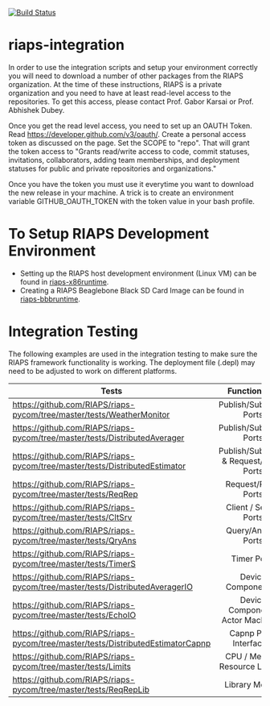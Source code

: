 [![Build Status](https://travis-ci.com/RIAPS/riaps-integration.svg?token=pyUEeBLkG7FqiYPhyfxp&branch=master)](https://travis-ci.com/RIAPS/riaps-integration)

# riaps-integration

In order to use the integration scripts and setup your environment correctly you will need to download a number of other packages from the RIAPS organization. At the time of these instructions, RIAPS is a private organization and you need to have at least read-level access to the repositories. To get this access, please contact Prof. Gabor Karsai or Prof. Abhishek Dubey.

Once you get the read level access, you need to set up an OAUTH Token.  Read https://developer.github.com/v3/oauth/. Create a personal access token as discussed on the page. Set the SCOPE to "repo". That will grant the token access to "Grants read/write access to code, commit statuses, invitations, collaborators, adding team memberships, and deployment statuses for public and private repositories and organizations."

Once you have the token you must use it everytime you want to download the new release in your machine. A trick is to create an environment variable GITHUB_OAUTH_TOKEN with the token value in your bash profile.

# To Setup RIAPS Development Environment

- Setting up the RIAPS host development environment (Linux VM) can be found in [riaps-x86runtime](riaps-x86runtime/README.md).
- Creating a RIAPS Beaglebone Black SD Card Image can be found in [riaps-bbbruntime](riaps-bbbruntime/README.md).

# Integration Testing

The following examples are used in the integration testing to make sure the RIAPS framework functionality is working.  The deployment file (.depl) may need to be adjusted to work on different platforms.  

| Tests   | Functionality      |
| ---------- |:------------------:|
| https://github.com/RIAPS/riaps-pycom/tree/master/tests/WeatherMonitor | Publish/Subscribe Ports|
| https://github.com/RIAPS/riaps-pycom/tree/master/tests/DistributedAverager | Publish/Subscribe Ports|
| https://github.com/RIAPS/riaps-pycom/tree/master/tests/DistributedEstimator | Publish/Subscribe & Request/Reply Ports |
| https://github.com/RIAPS/riaps-pycom/tree/master/tests/ReqRep | Request/Reply Ports |
| https://github.com/RIAPS/riaps-pycom/tree/master/tests/CltSrv | Client / Server Ports |
| https://github.com/RIAPS/riaps-pycom/tree/master/tests/QryAns | Query/Answer Ports |
| https://github.com/RIAPS/riaps-pycom/tree/master/tests/TimerS | Timer Ports |
| https://github.com/RIAPS/riaps-pycom/tree/master/tests/DistributedAveragerIO |  Device Component IO |
| https://github.com/RIAPS/riaps-pycom/tree/master/tests/EchoIO | Device Component / Actor Machinery |
| https://github.com/RIAPS/riaps-pycom/tree/master/tests/DistributedEstimatorCapnp | Capnp Proto Interfacing |
| https://github.com/RIAPS/riaps-pycom/tree/master/tests/Limits | CPU / Memory Resource Limiting |
| https://github.com/RIAPS/riaps-pycom/tree/master/tests/ReqRepLib | Library Module |


